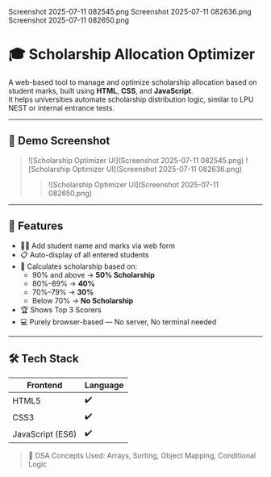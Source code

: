 Screenshot 2025-07-11 082545.png
Screenshot 2025-07-11 082636.png
Screenshot 2025-07-11 082650.png

# 🎓 Scholarship Allocation Optimizer

A web-based tool to manage and optimize scholarship allocation based on student marks, built using **HTML**, **CSS**, and **JavaScript**.  
It helps universities automate scholarship distribution logic, similar to LPU NEST or internal entrance tests.

---

## 📸 Demo Screenshot

> ![Scholarship Optimizer UI](Screenshot 2025-07-11 082545.png)
> ![Scholarship Optimizer UI](Screenshot 2025-07-11 082636.png)
> > ![Scholarship Optimizer UI](Screenshot 2025-07-11 082650.png)
---

## 📌 Features

- 🧑‍🎓 Add student name and marks via web form  
- 📋 Auto-display of all entered students  
- 🧠 Calculates scholarship based on:
  - 90% and above → **50% Scholarship**
  - 80%–89% → **40%**
  - 70%–79% → **30%**
  - Below 70% → **No Scholarship**
- 🏆 Shows Top 3 Scorers  
- 💻 Purely browser-based — No server, No terminal needed

---

## 🛠 Tech Stack

| Frontend  | Language |
|-----------|----------|
| HTML5     | ✔️        |
| CSS3      | ✔️        |
| JavaScript (ES6) | ✔️  |

> 🧠 DSA Concepts Used: Arrays, Sorting, Object Mapping, Conditional Logic
